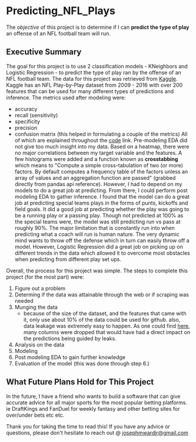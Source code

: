 # Predicting_NFL_Plays
The *objective* of this project is to determine if I can **predict the type of play** an offense of an NFL football team will run.

## Executive Summary
The goal for this project is to use 2 classification models - KNeighbors and Logistic Regression - to predict the type of play ran by the offense of an NFL football team. The data for this project was retrieved from [Kaggle](https://www.kaggle.com/maxhorowitz/nflplaybyplay2009to2016). Kaggle has an NFL Play-by-Play dataset from 2009 - 2016 with over 200 features that can be used for many different types of predictions and inference.
The metrics used after modeling were:
- accuracy
- recall (sensitivity)
- specificity
- precision
- confusion matrix (this helped in formulating a couple of the metrics)
All of which are explained throughout the [code](https://github.com/JMWJ/Predicting_NFL_Plays/tree/master/code) link.
Pre-modeling EDA did not give too much insight into my data. Based on a heatmap, there were no major correlations between my target variable and the features. A few histograms were added and a function known as **crosstabbing** which means to "Compute a simple cross-tabulation of two (or more) factors. By default computes a frequency table of the factors unless an array of values and an aggregation function are passed" (grabbed directly from pandas api reference). However, I had to depend on my models to do a great job at predicting. From there, I could perform post modeling EDA to gather inference. I found that the model can do a great job at predicting special teams plays in the forms of punts, kickoffs and field goals. It did a good job at predicting whether the play was going to be a running play or a passing play. Though not predicted at 100% as the special teams were, the model was still predicting run vs pass at roughly 90%.
The major limitation that is constantly run into when predicting what a coach will run is human nature. The very dynamic mind wants to throw off the defense which in turn can easily throw off a model. However, Logistic Regression did a great job on picking up on different trends in the data which allowed it to overcome most obstacles when predicting from different play set ups.

Overall, the process for this project was simple. The steps to complete this project (for the most part) were:
1. Figure out a problem
2. Determing if the data was attainable through the web or if scraping was needed
3. Munging the data
   - because of the size of the dataset, and the features that came with it, only use about 10% of the data could be used for github. also, data leakage was extremely easy to happen. As one could find [here](https://github.com/JMWJ/Predicting_NFL_Plays/blob/master/code/Cleaning.ipynb), many columns were dropped that would have had a direct impact on the predictions being guided by leaks.
4. Analysis on the data
5. Modeling
6. Post modeling EDA to gain further knowledge
7. Evaluation of the model (this was done through step 6.)

## What Future Plans Hold for This Project
In the future, I have a friend who wants to build a software that can give accurate advice for all major sports for the most popular betting platforms. ie DraftKings and FanDuel for weekly fantasy and other betting sites for over/under bets etc etc.

Thank you for taking the time to read this! If you have any advice or questions, please don't hesitate to reach out @ josephmwardjr@gmail.com
